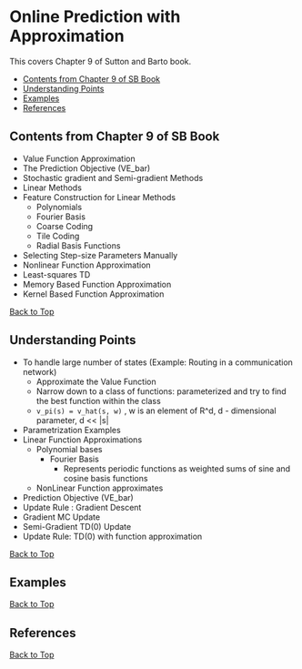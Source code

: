 
# Online Prediction with Approximation
This covers Chapter 9 of Sutton and Barto book.
- [Contents from Chapter 9 of SB Book](https://github.com/kkm24132/ReinforcementLearning/blob/main/06_Approximation/ReadMe.md#contents-from-chapter-9-of-sb-book)
- [Understanding Points](https://github.com/kkm24132/ReinforcementLearning/blob/main/06_Approximation/ReadMe.md#understanding-points)
- [Examples](https://github.com/kkm24132/ReinforcementLearning/blob/main/06_Approximation/ReadMe.md#examples)
- [References](https://github.com/kkm24132/ReinforcementLearning/blob/main/06_Approximation/ReadMe.md#references)


## Contents from Chapter 9 of SB Book
- Value Function Approximation
- The Prediction Objective (VE_bar)
- Stochastic gradient and Semi-gradient Methods
- Linear Methods
- Feature Construction for Linear Methods
  - Polynomials
  - Fourier Basis
  - Coarse Coding
  - Tile Coding
  - Radial Basis Functions
- Selecting Step-size Parameters Manually
- Nonlinear Function Approximation
- Least-squares TD
- Memory Based Function Approximation
- Kernel Based Function Approximation 

[Back to Top](https://github.com/kkm24132/ReinforcementLearning/blob/main/06_Approximation/ReadMe.md#online-prediction-with-approximation)

## Understanding Points
- To handle large number of states (Example: Routing in a communication network)
  - Approximate the Value Function
  - Narrow down to a class of functions: parameterized and try to find the best function within the class
  - ```v_pi(s) = v_hat(s, w)``` , w is an element of R^d, d - dimensional parameter, d << |s|
- Parametrization Examples
- Linear Function Approximations
  - Polynomial bases 
    - Fourier Basis
      - Represents periodic functions as weighted sums of sine and cosine basis functions
  - NonLinear Function approximates
- Prediction Objective (VE_bar)
- Update Rule : Gradient Descent
- Gradient MC Update
- Semi-Gradient TD(0) Update
- Update Rule: TD(0) with function approximation

[Back to Top](https://github.com/kkm24132/ReinforcementLearning/blob/main/06_Approximation/ReadMe.md#online-prediction-with-approximation)


## Examples


[Back to Top](https://github.com/kkm24132/ReinforcementLearning/blob/main/06_Approximation/ReadMe.md#online-prediction-with-approximation)

## References


[Back to Top](https://github.com/kkm24132/ReinforcementLearning/blob/main/06_Approximation/ReadMe.md#online-prediction-with-approximation)


